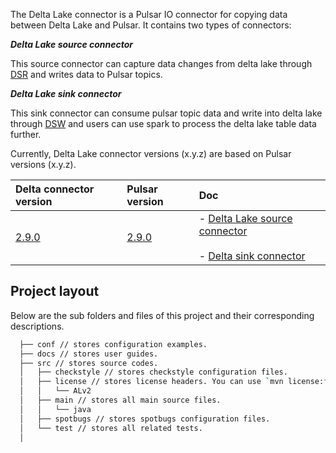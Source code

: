 The Delta Lake connector is a Pulsar IO connector for copying data between Delta Lake and Pulsar. It contains two types of connectors:

***Delta Lake source connector***

This source connector can capture data changes from delta lake through [DSR](https://github.com/delta-io/connectors/wiki/Delta-Standalone-Reader) and writes data to Pulsar topics.

***Delta Lake sink connector***

This sink connector can consume pulsar topic data and write into delta lake through [DSW](https://github.com/delta-io/connectors/blob/6b468dabcbea5e24a8f81887d2f6e855b2b63ed5/standalone/src/main/java/io/delta/standalone/DeltaLog.java#L85) 
and users can use spark to process the delta lake table data further.


Currently, Delta Lake connector versions (x.y.z) are based on Pulsar versions (x.y.z).

| Delta connector version | Pulsar version | Doc |
| :--------------- | :------------------- | :------------------------------|
[2.9.0]()| [2.9.0]() | - [Delta Lake source connector]()<br><br>- [Delta sink connector]()


## Project layout

Below are the sub folders and files of this project and their corresponding descriptions.

  ```bash
    ├── conf // stores configuration examples.
    ├── docs // stores user guides.
    ├── src // stores source codes.
    │   ├── checkstyle // stores checkstyle configuration files.
    │   ├── license // stores license headers. You can use `mvn license:format` to format the project with the stored license header.
    │   │   └── ALv2
    │   ├── main // stores all main source files.
    │   │   └── java
    │   ├── spotbugs // stores spotbugs configuration files.
    │   └── test // stores all related tests.
    │ 
  ```


